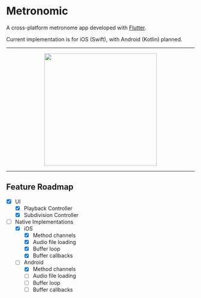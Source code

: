 # Metronomic

A cross-platform metronome app developed with [Flutter](https://flutter.dev/).

Current implementation is for iOS (Swift), with Android (Kotlin) planned.

---

<div align="center">
  <img src="https://github.com/LvnL/metronomic/assets/39525477/4019440c-07d1-406d-b508-2a16957e7d76" width="300"/>
</div>

---

## Feature Roadmap

- [x] UI
  - [x] Playback Controller
  - [x] Subdivision Controller
- [ ] Native Implementations
  - [x] iOS
    - [x] Method channels
    - [x] Audio file loading
    - [x] Buffer loop
    - [x] Buffer callbacks
  - [ ] Android
    - [x] Method channels
    - [ ] Audio file loading
    - [ ] Buffer loop
    - [ ] Buffer callbacks
